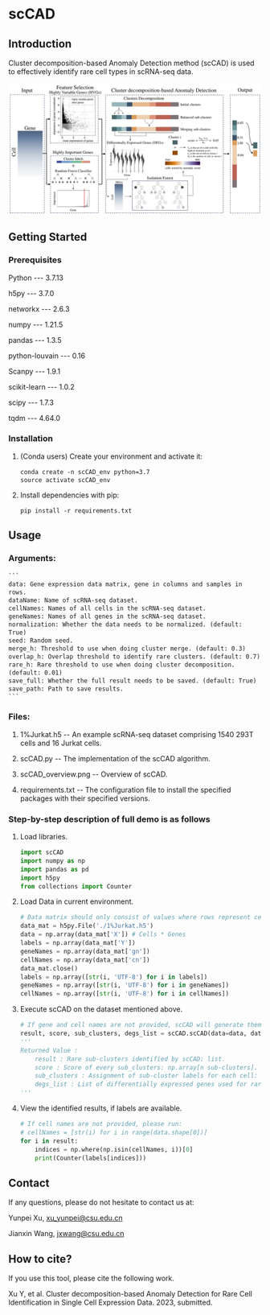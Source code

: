 # scCAD
## Introduction
Cluster decomposition-based Anomaly Detection method (scCAD) is used to effectively identify rare cell types in scRNA-seq data.

![alt text](https://github.com/xuyp-csu/scCAD/blob/main/scCAD_overview.png)

## Getting Started
### Prerequisites

Python --- 3.7.13

h5py --- 3.7.0

networkx --- 2.6.3

numpy --- 1.21.5

pandas --- 1.3.5

python-louvain --- 0.16

Scanpy --- 1.9.1

scikit-learn --- 1.0.2

scipy --- 1.7.3

tqdm --- 4.64.0

### Installation

1. (Conda users) Create your environment and activate it:
	```
	conda create -n scCAD_env python=3.7
 	source activate scCAD_env
 	```  

2. Install dependencies with pip:

	```
	pip install -r requirements.txt
	```
 
## Usage
### Arguments:
	```
	data: Gene expression data matrix, gene in columns and samples in rows.
	dataName: Name of scRNA-seq dataset.
	cellNames: Names of all cells in the scRNA-seq dataset.
	geneNames: Names of all genes in the scRNA-seq dataset.
	normalization: Whether the data needs to be normalized. (default: True)
	seed: Random seed.
	merge_h: Threshold to use when doing cluster merge. (default: 0.3)
	overlap_h: Overlap threshold to identify rare clusters. (default: 0.7)
	rare_h: Rare threshold to use when doing cluster decomposition. (default: 0.01)
	save_full: Whether the full result needs to be saved. (default: True)
	save_path: Path to save results.
	```
### Files:
1. 1%Jurkat.h5 -- An example scRNA-seq dataset comprising 1540 293T cells and 16 Jurkat cells.

2. scCAD.py -- The implementation of the scCAD algorithm.

3. scCAD_overview.png -- Overview of scCAD.

4. requirements.txt -- The configuration file to install the specified packages with their specified versions.

### Step-by-step description of full demo is as follows
1. Load libraries.
	```python
	import scCAD
	import numpy as np
	import pandas as pd
	import h5py
	from collections import Counter
	```
2. Load Data in current environment.
	```python
	# Data matrix should only consist of values where rows represent cells and columns represent genes.
	data_mat = h5py.File('./1%Jurkat.h5')
	data = np.array(data_mat['X']) # Cells * Genes
	labels = np.array(data_mat['Y'])
	geneNames = np.array(data_mat['gn'])
	cellNames = np.array(data_mat['cn'])
	data_mat.close()
	labels = np.array([str(i, 'UTF-8') for i in labels])
	geneNames = np.array([str(i, 'UTF-8') for i in geneNames])
	cellNames = np.array([str(i, 'UTF-8') for i in cellNames])
	```
3. Execute scCAD on the dataset mentioned above.
	```python
 	# If gene and cell names are not provided, scCAD will generate them automatically.
	result, score, sub_clusters, degs_list = scCAD.scCAD(data=data, dataName='Jurkat', cellNames=cellNames, geneNames=geneNames, save_path='./scCAD_res/') 
 	'''
  	Returned Value :
 		result : Rare sub-clusters identified by scCAD: list.
 		score : Score of every sub_clusters: np.array[n sub-clusters].
 		sub_clusters : Assignment of sub-cluster labels for each cell: np.array[n cells].
 		degs_list : List of differentially expressed genes used for rare sub-clusters: list.
  	'''
	```
 4. View the identified results, if labels are available.
 	```python
	# If cell names are not provided, please run:
	# cellNames = [str(i) for i in range(data.shape[0])]
	for i in result:
		indices = np.where(np.isin(cellNames, i))[0]
		print(Counter(labels[indices]))
  	```

## Contact
If any questions, please do not hesitate to contact us at: 

Yunpei Xu, xu_yunpei@csu.edu.cn

Jianxin Wang, jxwang@csu.edu.cn

## How to cite?
If you use this tool, please cite the following work.

Xu Y, et al. Cluster decomposition-based Anomaly Detection for Rare Cell Identification in Single Cell Expression Data. 2023, submitted.

